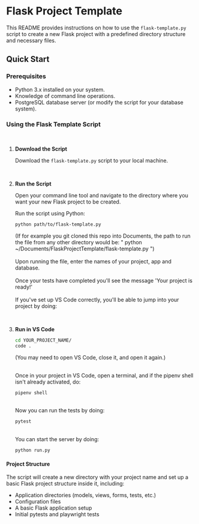 # Flask Project Template

This README provides instructions on how to use the `flask-template.py` script to create a new Flask project with a predefined directory structure and necessary files.

## Quick Start

### Prerequisites

- Python 3.x installed on your system.
- Knowledge of command line operations.
- PostgreSQL database server (or modify the script for your database system).

### Using the Flask Template Script

<br>

1. **Download the Script**

    Download the `flask-template.py` script to your local machine.

<br>

2. **Run the Script**

    Open your command line tool and navigate to the directory where you want your new Flask project to be created.

    Run the script using Python:

    ```bash
    python path/to/flask-template.py
    ```
    (If for example you git cloned this repo into Documents, the path to run the file from any other directory would be: " python ~/Documents/FlaskProjectTemplate/flask-template.py ")
    <br><br>Upon running the file, enter the names of your project, app and database.
    <br><br>Once your tests have completed you'll see the message 'Your project is ready!'
    <br><br>If you've set up VS Code correctly, you'll be able to jump into your project by doing:

<br>

3. **Run in VS Code**

    ```bash
    cd YOUR_PROJECT_NAME/
    code .
    ```
    (You may need to open VS Code, close it, and open it again.)

    <br>Once in your project in VS Code, open a terminal, and if the pipenv shell isn't already activated, do:
    ```bash
    pipenv shell
    ```

    <br>Now you can run the tests by doing:
    ```bash
    pytest
    ```

    <br>You can start the server by doing:
    ```bash
    python run.py
    ```

#### Project Structure

The script will create a new directory with your project name and set up a basic Flask project structure inside it, including:

- Application directories (models, views, forms, tests, etc.)
- Configuration files
- A basic Flask application setup
- Initial pytests and playwright tests
